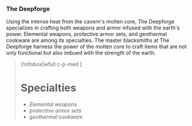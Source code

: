 ### The Deepforge

Using the intense heat from the cavern's molten core, The Deepforge specializes in crafting both weapons and armor infused with the earth's power. Elemental weapons, protective armor sets, and geothermal cookware are among its specialties. The master blacksmiths at The Deepforge harness the power of the molten core to craft items that are not only functional but also imbued with the strength of the earth.

> [!infobox|wfull  c-p-med ]
>   # Specialties
>   - *Elemental weapons*
>   - *protective armor sets*
>   - *geothermal cookware*
